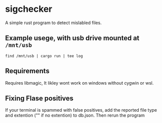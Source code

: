 # sigchecker

A simple rust program to detect mislabled files.

## Example usege, with usb drive mounted at ``/mnt/usb``

``find /mnt/usb | cargo run | tee log``

## Requirements

Requires libmagic, It likley wont work on windows without cygwin or wsl.

## Fixing Flase positives

If your terminal is spammed with false positives, add the reported file type and extention ("" if no extention) to db.json. Then rerun the program
